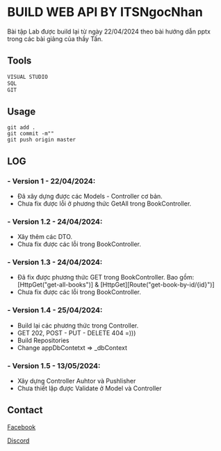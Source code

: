 # BUILD WEB API BY ITSNgocNhan

Bài tập Lab được build lại từ ngày 22/04/2024 theo bài hướng dẫn pptx trong các bài giảng của thầy Tấn.

## Tools

```bash
VISUAL STUDIO
SQL
GIT
```

## Usage

```
git add .
git commit -m""
git push origin master
```
## LOG
### - Version 1  - 22/04/2024:
- Đã xây dựng được các Models - Controller cơ bản.
- Chưa fix được lỗi ở phương thức GetAll trong BookController.
### - Version 1.2  - 24/04/2024:
- Xây thêm các DTO.
- Chưa fix được các lỗi trong BookController.
### - Version 1.3  - 24/04/2024:
- Đã fix được phương thức GET trong BookController. Bao gồm: [HttpGet("get-all-books")] & [HttpGet][Route("get-book-by-id/{id}")]
- Chưa fix được các lỗi trong BookController.
### - Version 1.4  - 25/04/2024:
- Build lại các phương thức trong Controller.
- GET 202, POST - PUT - DELETE 404 =)))
- Build Repositories
- Change appDbContetxt => _dbContext
### - Version 1.5  - 13/05/2024:
- Xây dựng Controller Auhtor và Pushlisher
- Chưa thiết lập được Validate ở Model và Controller
## Contact

[Facebook](https://www.facebook.com/ItsNgocNhan/)

[Discord](ItsNgocNhan)
